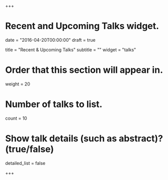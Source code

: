 +++
# Recent and Upcoming Talks widget.

date = "2016-04-20T00:00:00"
draft = true

title = "Recent & Upcoming Talks"
subtitle = ""
widget = "talks"

# Order that this section will appear in.
weight = 20

# Number of talks to list.
count = 10

# Show talk details (such as abstract)? (true/false)
detailed_list = false

+++

